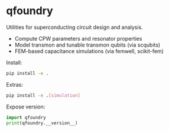# qfoundry

Utilities for superconducting circuit design and analysis.

- Compute CPW parameters and resonator properties
- Model transmon and tunable transmon qubits (via scqubits)
- FEM-based capacitance simulations (via femwell, scikit-fem)

Install:
```bash
pip install -e .
```

Extras:
```bash
pip install -e .[simulation]
```

Expose version:
```python
import qfoundry
print(qfoundry.__version__)
```
